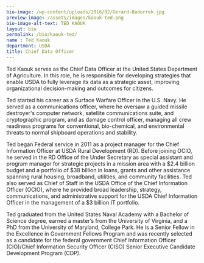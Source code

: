 ```yaml
---
bio-image: /wp-content/uploads/2016/02/Gerard-Badorrek.jpg
preview-image: /assets/images/kaouk-ted.png
bio-image-alt-text: TED KAOUK
layout: bio
permalink: /bio/kaouk-ted/
name : Ted Kaouk
department: USDA
title: Chief Data Officer
---
```

  Ted Kaouk serves as the Chief Data Officer at the United States Department of Agriculture.  In this role, he is responsible for developing strategies that enable USDA to fully leverage its data as a strategic asset, improving organizational decision-making and outcomes for citizens.
  
  Ted started his career as a Surface Warfare Officer in the U.S. Navy.  He served as a communications officer, where he oversaw a guided missile destroyer's computer network, satellite communications suite, and cryptographic program, and as damage control officer, managing all crew readiness programs for conventional, bio-chemical, and environmental threats to normal shipboard operations and stability. 
   
   Ted began Federal service in 2011 as a project manager for the Chief Information Officer at USDA Rural Development (RD).  Before joining OCIO, he served in the RD Office of the Under Secretary as special assistant and program manager for strategic projects in a mission area with a $2.4 billion budget and a portfolio of $38 billion in loans, grants and other assistance spanning rural housing, broadband, utilities, and community facilities.  Ted also served as Chief of Staff in the USDA Office of the Chief Information Officer (OCIO), where he provided broad leadership, strategy, communications, and administrative support for the USDA Chief Information Officer in the management of a $3 billion IT portfolio. 
   
   Ted graduated from the United States Naval Academy with a Bachelor of Science degree, earned a master’s from the University of Virginia, and a PhD from the University of Maryland, College Park.  He is a Senior Fellow in the Excellence in Government Fellows Program and was recently selected as a candidate for the federal government Chief Information Officer (CIO)/Chief Information Security Officer (CISO) Senior Executive Candidate Development Program (CDP).
